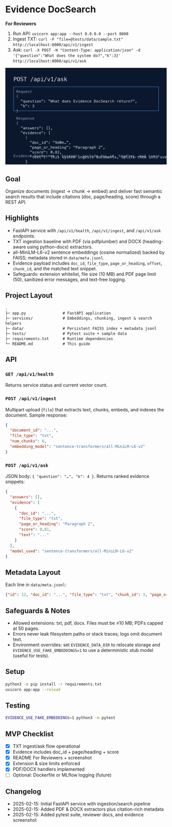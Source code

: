 # Evidence DocSearch

**For Reviewers**
1. Run API: `uvicorn app:app --host 0.0.0.0 --port 8000`
2. Ingest TXT: `curl -F "file=@tests/data/sample.txt" http://localhost:8000/api/v1/ingest`
3. Ask: `curl -X POST -H "Content-Type: application/json" -d '{"question":"What does the system do?","k":3}' http://localhost:8000/api/v1/ask`

![Ask endpoint screenshot](docs/ask-evidence.png)

## Goal
Organize documents (ingest → chunk → embed) and deliver fast semantic search results that include citations (doc, page/heading, score) through a REST API.

## Highlights
- FastAPI service with `/api/v1/health`, `/api/v1/ingest`, and `/api/v1/ask` endpoints.
- TXT ingestion baseline with PDF (via pdfplumber) and DOCX (heading-aware using python-docx) extractors.
- all-MiniLM-L6-v2 sentence embeddings (cosine normalized) backed by FAISS; metadata stored in `data/meta.jsonl`.
- Evidence payload includes `doc_id`, `file_type`, `page_or_heading`, `offset`, `chunk_id`, and the matched text snippet.
- Safeguards: extension whitelist, file size (10 MB) and PDF page limit (50), sanitized error messages, and text-free logging.

## Project Layout
```
.
├─ app.py                # FastAPI application
├─ services/             # Embeddings, chunking, ingest & search helpers
├─ data/                 # Persistent FAISS index + metadata jsonl
├─ tests/                # Pytest suite + sample data
├─ requirements.txt      # Runtime dependencies
└─ README.md             # This guide
```

## API
### `GET /api/v1/health`
Returns service status and current vector count.

### `POST /api/v1/ingest`
Multipart upload (`file`) that extracts text, chunks, embeds, and indexes the document.
Sample response:
```json
{
  "document_id": "...",
  "file_type": "txt",
  "num_chunks": 6,
  "embedding_model": "sentence-transformers/all-MiniLM-L6-v2"
}
```

### `POST /api/v1/ask`
JSON body: `{ "question": "…", "k": 4 }`. Returns ranked evidence snippets:
```json
{
  "answers": [],
  "evidence": [
    {
      "doc_id": "...",
      "file_type": "txt",
      "page_or_heading": "Paragraph 2",
      "score": 0.81,
      "text": "..."
    }
  ],
  "model_used": "sentence-transformers/all-MiniLM-L6-v2"
}
```

## Metadata Layout
Each line in `data/meta.jsonl`:
```json
{"id": 12, "doc_id": "...", "file_type": "txt", "chunk_id": 3, "page_or_heading": "Page 2", "offset": 1024, "text": "..."}
```

## Safeguards & Notes
- Allowed extensions: txt, pdf, docx. Files must be ≤10 MB; PDFs capped at 50 pages.
- Errors never leak filesystem paths or stack traces; logs omit document text.
- Environment overrides: set `EVIDENCE_DATA_DIR` to relocate storage and `EVIDENCE_USE_FAKE_EMBEDDINGS=1` to use a deterministic stub model (useful for tests).

## Setup
```bash
python3 -m pip install -r requirements.txt
uvicorn app:app --reload
```

## Testing
```bash
EVIDENCE_USE_FAKE_EMBEDDINGS=1 python3 -m pytest
```

## MVP Checklist
- [x] TXT ingest/ask flow operational
- [x] Evidence includes doc_id + page/heading + score
- [x] README For Reviewers + screenshot
- [x] Extension & size limits enforced
- [x] PDF/DOCX handlers implemented
- [ ] Optional: Dockerfile or MLflow logging (future)

## Changelog
- 2025-02-15: Initial FastAPI service with ingestion/search pipeline
- 2025-02-15: Added PDF & DOCX extractors plus citation-rich metadata
- 2025-02-15: Added pytest suite, reviewer docs, and evidence screenshot
